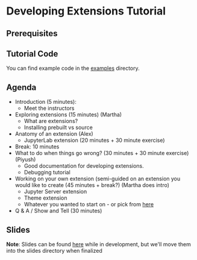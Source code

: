 # Developing Extensions Tutorial

## Prerequisites

## Tutorial Code
You can find example code in the [examples](https://github.com/marthacryan/developing-extensions-tutorial/tree/main/examples) directory.

## Agenda
* Introduction (5 minutes):
  * Meet the instructors
* Exploring extensions (15 minutes) (Martha)
  * What are extensions?
  * Installing prebuilt vs source
* Anatomy of an extension (Alex)
  * JupyterLab extension (20 minutes + 30 minute exercise)
* Break: 10 minutes
* What to do when things go wrong? (30 minutes + 30 minute exercise) (Piyush)
  * Good documentation for developing extensions.
  * Debugging tutorial
* Working on your own extension (semi-guided on an extension you would like to create (45 minutes + break?) (Martha does intro)
  * Jupyter Server extension
  * Theme extension
  * Whatever you wanted to start on - or pick from [here](https://github.com/jupyterlab/jupyterlab/labels/tag%3AExtension%20Idea)
* Q & A / Show and Tell (30 minutes)

## Slides 
**Note**: Slides can be found [here](https://docs.google.com/presentation/d/1Sg2gdaniTo6IPwxgW9C2RyuJHTCJGm30PkyaKIpB0g4/edit?usp=sharing) while in development, but we'll move them into the slides directory when finalized
